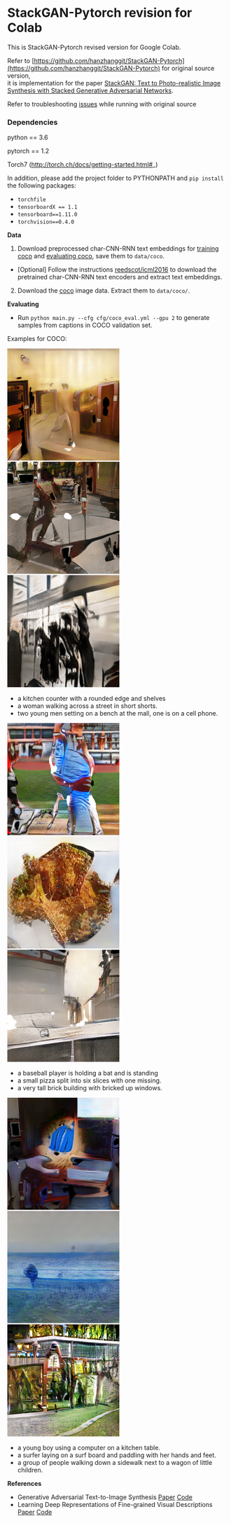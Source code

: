 # StackGAN-Pytorch revision for Colab

This is StackGAN-Pytorch revised version for Google Colab.

Refer to [https://github.com/hanzhanggit/StackGAN-Pytorch](https://github.com/hanzhanggit/StackGAN-Pytorch) for original source version,<br>
it is implementation for the paper [StackGAN: Text to Photo-realistic Image Synthesis with Stacked Generative Adversarial Networks](https://arxiv.org/pdf/1612.03242v1.pdf).

Refer to troubleshooting [issues](https://github.com/rightlit/StackGAN-Pytorch-rev/issues) while running with original source 


### Dependencies
python == 3.6

pytorch == 1.2

Torch7 (http://torch.ch/docs/getting-started.html#_)

In addition, please add the project folder to PYTHONPATH and `pip install` the following packages:
- `torchfile`
- `tensorboardX == 1.1`
- `tensorboard==1.11.0`
- `torchvision==0.4.0`



**Data**

1. Download preprocessed char-CNN-RNN text embeddings for [training coco](https://drive.google.com/open?id=0B3y_msrWZaXLQXVzOENCY2E3TlU) and  [evaluating coco](https://drive.google.com/open?id=0B3y_msrWZaXLeEs5MTg0RC1fa0U), save them to `data/coco`.
  - [Optional] Follow the instructions [reedscot/icml2016](https://github.com/reedscot/icml2016) to download the pretrained char-CNN-RNN text encoders and extract text embeddings.
2. Download the [coco](http://cocodataset.org/#download) image data. Extract them to `data/coco/`.



**Evaluating**
- Run `python main.py --cfg cfg/coco_eval.yml --gpu 2` to generate samples from captions in COCO validation set.

Examples for COCO:
 
![](./models/coco/netG_epoch_90/0.png)
![](./models/coco/netG_epoch_90/1.png)
![](./models/coco/netG_epoch_90/2.png)

- a kitchen counter with a rounded edge and shelves
- a woman walking across a street in short shorts.
- two young men setting on a bench at the mall, one is on a cell phone.

![](./models/coco/netG_epoch_90/3.png)
![](./models/coco/netG_epoch_90/4.png)
![](./models/coco/netG_epoch_90/5.png)

- a baseball player is holding a bat and is standing
- a small pizza split into six slices with one missing.
- a very tall brick building with bricked up windows.

![](./models/coco/netG_epoch_90/6.png)
![](./models/coco/netG_epoch_90/7.png)
![](./models/coco/netG_epoch_90/8.png)

- a young boy using a computer on a kitchen table.
- a surfer laying on a surf board and paddling with her hands and feet.
- a group of people walking down a sidewalk next to a wagon of little children.



**References**

- Generative Adversarial Text-to-Image Synthesis [Paper](https://arxiv.org/abs/1605.05396) [Code](https://github.com/reedscot/icml2016)
- Learning Deep Representations of Fine-grained Visual Descriptions [Paper](https://arxiv.org/abs/1605.05395) [Code](https://github.com/reedscot/cvpr2016)
